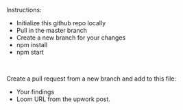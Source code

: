 Instructions:
* Initialize this github repo locally
* Pull in the master branch
* Create a new branch for your changes
* npm install
* npm start

&nbsp;

Create a pull request from a new branch and add to this file:
* Your findings 
* Loom URL from the upwork post.

